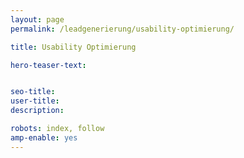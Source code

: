 ```yaml
---
layout: page
permalink: /leadgenerierung/usability-optimierung/

title: Usability Optimierung

hero-teaser-text:


seo-title: 
user-title: 
description: 

robots: index, follow
amp-enable: yes
---
```


